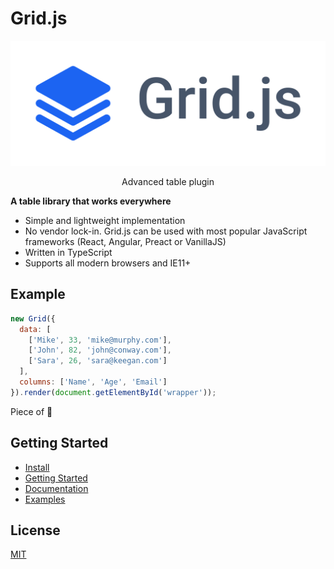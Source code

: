 # Grid.js

<p align="center">
    <a href="https://gridjs.io" target="_blank">
        <img src="./assets/logo/logo_name.png" height="200" alt="Grid.js" />
    </a>
</p>
<p align="center">Advanced table plugin</p>

**A table library that works everywhere**

- Simple and lightweight implementation
- No vendor lock-in. Grid.js can be used with most popular JavaScript frameworks (React, Angular, Preact or VanillaJS)
- Written in TypeScript 
- Supports all modern browsers and IE11+

## Example

```js
new Grid({
  data: [
    ['Mike', 33, 'mike@murphy.com'],
    ['John', 82, 'john@conway.com'],
    ['Sara', 26, 'sara@keegan.com']
  ],
  columns: ['Name', 'Age', 'Email']
}).render(document.getElementById('wrapper'));
```

Piece of :cake:

## Getting Started

- [Install](https://gridjs.io/docs/index)
- [Getting Started](https://gridjs.io/docs/index)
- [Documentation](https://gridjs.io/docs/index)
- [Examples](https://gridjs.io/docs/examples/hello-world)

## License

[MIT](https://github.com/grid-js/gridjs/blob/master/LICENSE)
